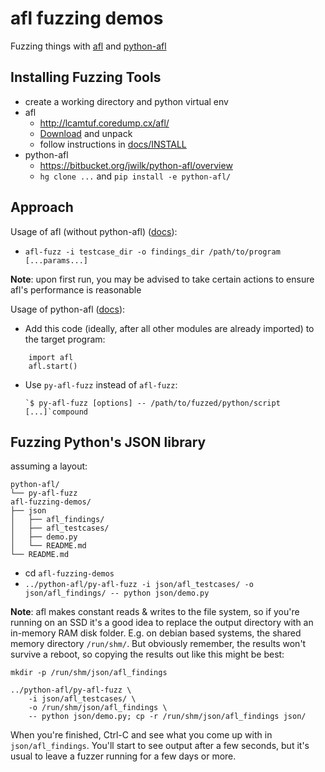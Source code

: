 # afl fuzzing demos
Fuzzing things with [afl](http://lcamtuf.coredump.cx/afl/) and [python-afl](https://bitbucket.org/jwilk/python-afl/overview)

## Installing Fuzzing Tools

- create a working directory and python virtual env
- afl
    - http://lcamtuf.coredump.cx/afl/
    - [Download](http://lcamtuf.coredump.cx/afl/releases/afl-latest.tgz) and unpack
    - follow instructions in [docs/INSTALL](https://github.com/mcarpenter/afl/blob/master/docs/INSTALL)
- python-afl
    - https://bitbucket.org/jwilk/python-afl/overview
    - `hg clone ...` and `pip install -e python-afl/`

## Approach

Usage of afl (without python-afl) ([docs](https://github.com/mcarpenter/afl/blob/master/docs/README#L177)):

- `afl-fuzz -i testcase_dir -o findings_dir /path/to/program [...params...]`

**Note**: upon first run, you may be advised to take certain actions to ensure afl's performance is reasonable

Usage of python-afl ([docs](https://bitbucket.org/jwilk/python-afl/overview#rst-header-howto)):

- Add this code (ideally, after all other modules are already imported) to
  the target program:

```
    import afl
    afl.start()
```
- Use `py-afl-fuzz` instead of `afl-fuzz`:

      `$ py-afl-fuzz [options] -- /path/to/fuzzed/python/script [...]`compound


## Fuzzing Python's JSON library

assuming a layout:

    python-afl/
    └── py-afl-fuzz
    afl-fuzzing-demos/
    ├── json
    │   ├── afl_findings/
    │   ├── afl_testcases/
    │   ├── demo.py
    │   └── README.md
    └── README.md

- cd `afl-fuzzing-demos`
- `../python-afl/py-afl-fuzz -i json/afl_testcases/ -o json/afl_findings/ -- python json/demo.py`

**Note**: afl makes constant reads & writes to the file system, so if you're running on an SSD it's a good idea to replace the output directory with an in-memory RAM disk folder. E.g. on debian based systems, the shared memory directory `/run/shm/`. But obviously remember, the results won't survive a reboot, so copying the results out like this might be best:


    mkdir -p /run/shm/json/afl_findings

    ../python-afl/py-afl-fuzz \
        -i json/afl_testcases/ \
        -o /run/shm/json/afl_findings \
        -- python json/demo.py; cp -r /run/shm/json/afl_findings json/

When you're finished, Ctrl-C and see what you come up with in `json/afl_findings`.
You'll start to see output after a few seconds, but it's usual to leave a fuzzer running for a few days or more.
